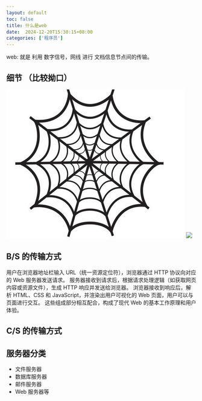 ```yaml
---
layout: default
toc: false
title: 什么是web
date:  2024-12-20T15:30:15+08:00
categories: ['程序员']
---
```


web: 就是 利用 数字信号，网线 进行  文档信息节点间的传输。

<!--more-->

## 细节 （比较拗口）

![](images/2024-12-20-15-32-09.png)
![](../images/2024-12-20-15-32-09.png)

## B/S 的传输方式

用户在浏览器地址栏输入 URL（统一资源定位符），浏览器通过 HTTP 协议向对应的 Web 服务器发送请求。
服务器接收到请求后，根据请求处理逻辑（如获取网页内容或资源文件），生成 HTTP 响应并发送给浏览器。
浏览器接收到响应后，解析 HTML、CSS 和 JavaScript，并渲染出用户可视化的 Web 页面，用户可以与页面进行交互。
这些组成部分相互配合，构成了现代 Web 的基本工作原理和用户体验。

## C/S 的传输方式

## 服务器分类

- 文件服务器
- 数据库服务器
- 邮件服务器
- Web 服务器等

